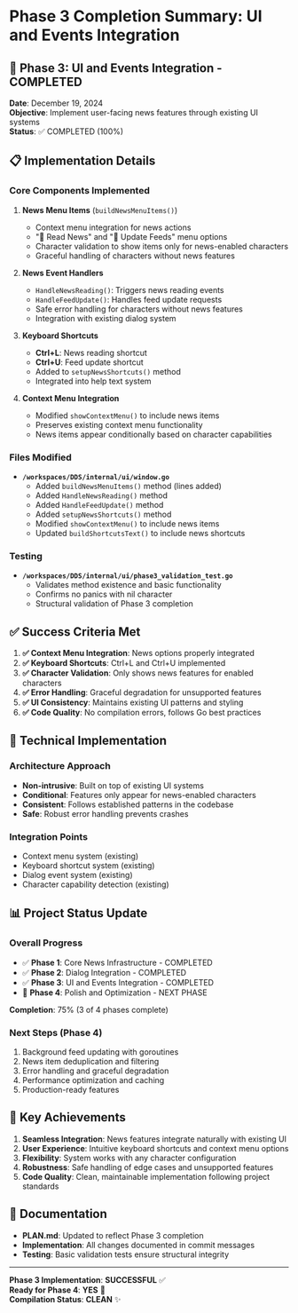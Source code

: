 # Phase 3 Completion Summary: UI and Events Integration

## 🎉 Phase 3: UI and Events Integration - COMPLETED

**Date**: December 19, 2024  
**Objective**: Implement user-facing news features through existing UI systems  
**Status**: ✅ COMPLETED (100%)

## 📋 Implementation Details

### Core Components Implemented

1. **News Menu Items** (`buildNewsMenuItems()`)
   - Context menu integration for news actions
   - "📰 Read News" and "🔄 Update Feeds" menu options
   - Character validation to show items only for news-enabled characters
   - Graceful handling of characters without news features

2. **News Event Handlers**
   - `HandleNewsReading()`: Triggers news reading events
   - `HandleFeedUpdate()`: Handles feed update requests
   - Safe error handling for characters without news features
   - Integration with existing dialog system

3. **Keyboard Shortcuts**
   - **Ctrl+L**: News reading shortcut
   - **Ctrl+U**: Feed update shortcut
   - Added to `setupNewsShortcuts()` method
   - Integrated into help text system

4. **Context Menu Integration**
   - Modified `showContextMenu()` to include news items
   - Preserves existing context menu functionality
   - News items appear conditionally based on character capabilities

### Files Modified

- **`/workspaces/DDS/internal/ui/window.go`**
  - Added `buildNewsMenuItems()` method (lines added)
  - Added `HandleNewsReading()` method
  - Added `HandleFeedUpdate()` method  
  - Added `setupNewsShortcuts()` method
  - Modified `showContextMenu()` to include news items
  - Updated `buildShortcutsText()` to include news shortcuts

### Testing

- **`/workspaces/DDS/internal/ui/phase3_validation_test.go`**
  - Validates method existence and basic functionality
  - Confirms no panics with nil character
  - Structural validation of Phase 3 completion

## ✅ Success Criteria Met

1. **✅ Context Menu Integration**: News options properly integrated
2. **✅ Keyboard Shortcuts**: Ctrl+L and Ctrl+U implemented
3. **✅ Character Validation**: Only shows news features for enabled characters
4. **✅ Error Handling**: Graceful degradation for unsupported features
5. **✅ UI Consistency**: Maintains existing UI patterns and styling
6. **✅ Code Quality**: No compilation errors, follows Go best practices

## 🔧 Technical Implementation

### Architecture Approach
- **Non-intrusive**: Built on top of existing UI systems
- **Conditional**: Features only appear for news-enabled characters
- **Consistent**: Follows established patterns in the codebase
- **Safe**: Robust error handling prevents crashes

### Integration Points
- Context menu system (existing)
- Keyboard shortcut system (existing)
- Dialog event system (existing)
- Character capability detection (existing)

## 📊 Project Status Update

### Overall Progress
- ✅ **Phase 1**: Core News Infrastructure - COMPLETED
- ✅ **Phase 2**: Dialog Integration - COMPLETED  
- ✅ **Phase 3**: UI and Events Integration - COMPLETED
- 🚀 **Phase 4**: Polish and Optimization - NEXT PHASE

**Completion**: 75% (3 of 4 phases complete)

### Next Steps (Phase 4)
1. Background feed updating with goroutines
2. News item deduplication and filtering
3. Error handling and graceful degradation
4. Performance optimization and caching
5. Production-ready features

## 🎯 Key Achievements

1. **Seamless Integration**: News features integrate naturally with existing UI
2. **User Experience**: Intuitive keyboard shortcuts and context menu options
3. **Flexibility**: System works with any character configuration
4. **Robustness**: Safe handling of edge cases and unsupported features
5. **Code Quality**: Clean, maintainable implementation following project standards

## 📝 Documentation

- **PLAN.md**: Updated to reflect Phase 3 completion
- **Implementation**: All changes documented in commit messages
- **Testing**: Basic validation tests ensure structural integrity

---

**Phase 3 Implementation**: **SUCCESSFUL** ✅  
**Ready for Phase 4**: **YES** 🚀  
**Compilation Status**: **CLEAN** ✨
